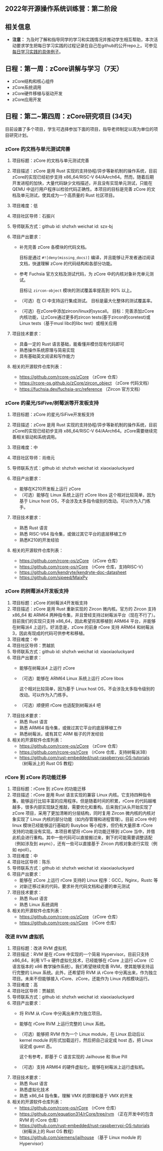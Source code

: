 ## 2022年开源操作系统训练营：第二阶段

## 相关信息
- **注意：** 为及时了解和指导同学的学习和实践情况并推动学生相互帮助，本次活动要求学生把每日学习实践的过程记录在自己在github的公开repo上。可参见[每日学习实践的具体例子](https://github.com/GCYYfun/DailySchedule)。



## 日程：第一周：zCore讲解与学习（7天）
- zCore结构和核心组件
- zCore系统调用
- zCore硬件移植与驱动开发
- zCore应用开发

## 日程：第二~第四周：zCore研究项目 (34天)
目前设置了多个项目，学生可选择参加下面的项目，指导老师制定以周为单位的项目研究计划。

### zCore 的文档与单元测试完善

1. 项目标题：zCore 的文档与单元测试完善
2. 项目描述：zCore 是用 Rust 实现的支持协程/异步等新机制的操作系统，目前zCore的实现已经初步支持 x86_64/RISC-V 64/AArch64。然而，随着后期开发进程的加快，大量代码缺少文档描述，并且没有实现单元测试，只能在 QEMU 中运行用户程序以检验代码正确性。本项目的目标是完善 zCore 的文档及单元测试，使其成为一个高质量的 Rust 社区项目。
3. 项目难度：低
4. 项目社区导师：石振兴
5. 导师联系方式：github id: shzhxh    weichat id: szx-bj
6. 项目产出要求：
   - 补充完善 zCore 各模块的代码文档。

     目标是通过 `#![deny(missing_docs)]` 编译，并且能够让开发者通过阅读文档，快速理解 zCore 的代码结构和各部分功能。
   - 参考 Fuchsia 官方文档及测试代码，为 zCore 中的内核对象补充单元测试。

     目标让 `zircon-object` 模块的测试覆盖率提高到 90% 以上。
   - （可选）在 CI 中支持运行集成测试。
     目标是最大化整体的测试覆盖率。
   - （可选）在zCore中添加zircon/linux的syscall。
     目标：完善添加zCore内核功能，让zCore通过更多的zircon tests(基于zircon的coretest)或Linux tests（基于musl libc的libc test）或相关应用

7. 项目技术要求：
   - 具备一定的 Rust 语言基础，能看懂并模仿现有代码即可
   - 熟悉操作系统原理与简易实现
   - 具有基础英文阅读和写作能力
8. 相关的开源软件仓库列表：
   - https://github.com/rcore-os/zCore （zCore 仓库）
   - https://rcore-os.github.io/zCore/zircon_object （zCore 代码文档）
   - https://fuchsia.dev/fuchsia-src/reference （Zircon 官方文档）


### zCore 的星光/SiFive/树莓派等开发板支持

1. 项目标题：zCore 的星光/SiFive开发板支持
2. 项目描述：zCore 是用 Rust 实现的支持协程/异步等新机制的操作系统，目前zCore的实现已经初步支持 x86_64/RISC-V 64/AArch64。zCore需要继续完善相关驱动和系统调用。
3. 项目难度：中
4. 项目社区导师：肖络元
5. 导师联系方式：github id: shzhxh    weichat id: xiaoxiaoluckyard
6. 项目产出要求：
   - 能够在K210开发板上运行 zCore
   - （可选）能够在 Linux 系统上运行 zCore libos
     这个相对比较简单，因为基于 Linux host OS，不会涉及太多指令级别的改动。可以作为入门练手。

7. 项目技术要求：
   - 熟悉 Rust 语言
   - 熟悉 RISC-V64 指令集，或做过其它平台的底层移植工作
   - 熟悉K210的开发经验
8. 相关的开源软件仓库列表：
   - https://github.com/rcore-os/zCore （zCore 仓库）
   - https://github.com/rcore-os/rCore （rCore 仓库，支持RISC-V）
   - https://github.com/kendryte/kendryte-doc-datasheet
   - https://github.com/sipeed/MaixPy


### zCore 的树莓派4开发板支持

1. 项目标题：zCore 的树莓派4开发板支持
2. 项目描述：zCore 是用 Rust 重新实现的 Zircon 微内核。官方的 Zircon 支持 x86_64 和 ARM64 两种指令集，并且曾经支持过树莓派平台（现在不行了）。目前我们的实现只支持 x86_64，因此希望将其移植到 ARM64 平台，并能够在树莓派4 上运行。好消息是，zCore 的前身 rCore 支持 ARM64 和树莓派3，因此有现成的代码可供参考和移植。
3. 项目难度：中
4. 项目社区导师：贾越凯
5. 导师联系方式：github id: shzhxh    weichat id: xiaoxiaoluckyard
6. 项目产出要求：
   - 能够在树莓派4 上运行 zCore
   - （可选）能够在 ARM64 Linux 系统上运行 zCore libos

     这个相对比较简单，因为基于 Linux host OS，不会涉及太多指令级别的改动。可以作为入门练手。
   - （可选）顺便把 rCore 也适配到树莓派4 吧
7. 项目技术要求：
   - 熟悉 Rust 语言
   - 熟悉 ARM64 指令集，或做过其它平台的底层移植工作
   - 熟悉树莓派，或有其它 ARM 板子的开发经验
8. 相关的开源软件仓库列表：
   - https://github.com/rcore-os/zCore （zCore 仓库）
   - https://github.com/rcore-os/rCore （rCore 仓库，支持树莓派3B）
   - https://github.com/rust-embedded/rust-raspberrypi-OS-tutorials （树莓派上的 Rust OS 教程）

### rCore 到 zCore 的功能迁移

1. 项目标题：rCore 到 zCore 的功能迁移
2. 项目描述：rCore 是用 Rust 语言实现的兼容 Linux 内核。它支持四种指令集，能够运行比较丰富的应用程序。但是随着时间的积累，rCore 的代码越堆越多，很多内部实现缺乏推敲，需要优化和重构。后来我们从头开始实现了 zCore 项目，采用了更加清晰的分层结构，同时复用 Zircon 微内核的内核对象实现了 Linux 内核的部分功能（如内存管理和进程管理）。目前 zCore 中的 linux 模块已经能够运行基础的 Busybox 等小程序，但仍有大量原本 rCore 支持的功能没有实现。本项目希望将 rCore 的功能迁移到 zCore 当中，并借此机会进行重构。其中一些代码可以直接搬过来，剩下的可能需要调整适配（例如涉及到 async），还有一些可以直接基于 Zircon 内核对象进行实现（例如 epoll）。
3. 项目难度：中
4. 项目社区导师：陈乐
5. 导师联系方式：github id: shzhxh    weichat id: xiaoxiaoluckyard
6. 项目产出要求：
   - 能够在 zCore 上运行 rCore 支持的 Linux 程序：GCC，Nginx，Rustc 等
   - 对新迁移过来的代码，要求补充代码文档和必要的单元测试
7. 项目技术要求：
   - 熟悉 Rust 语言
   - 熟悉 Linux 系统调用
8. 相关的开源软件仓库列表：
   - https://github.com/rcore-os/zCore （zCore 仓库）
   - https://github.com/rcore-os/rCore （rCore 仓库）
   
### 改进 RVM 虚拟机

1. 项目标题：改进 RVM 虚拟机
2. 项目描述：RVM 是在 rCore 中实现的一个简易 Hypervisor。目前只支持 x86_64，利用 VT-x 硬件虚拟化技术，已经能够在 rCore 上运行 uCore（C 语言版本的 x86 教学操作系统）。我们希望继续完善 RVM，使其能够支持运行完整的 Linux 系统。此外，还希望将 RVM 从 rCore 中分离出来，作为独立项目。未来不但能够接入 rCore、zCore，还能作为 Linux 内核模块运行。
3. 项目难度：高
4. 项目社区导师：贾越凯
5. 导师联系方式：github id: shzhxh    weichat id: xiaoxiaoluckyard
6. 项目产出要求：
   - 将 RVM 从 rCore 中分离出来作为独立项目。
   - 能够在 rCore RVM 上运行完整的 Linux 系统。
   - （可选）能够把 RVM 作为一个 Linux module，在 Linux 启动后以 kernel module 的形式加载运行，然后把自己设定成 host 态，把 Linux 设定成 guest 态。

     这个有参考，即基于 C 语言实现的 Jailhouse 和 Blue Pill
   - （可选）支持 ARM64 的硬件虚拟化，能够在树莓派上运行虚拟机。
7. 项目技术要求：
   - 熟悉 Rust 语言
   - 熟悉虚拟化技术
   - 熟悉 x86_64 指令集，理解 VMX 的原理和基于 VMX 的开发
8. 相关的开源软件仓库列表：
   - https://github.com/rcore-os/rCore （rCore 仓库）
   - https://github.com/equation314/rCore/tree/rvm （正在开发中的包含 RVM 的 rCore 仓库）
   - https://github.com/rust-embedded/rust-raspberrypi-OS-tutorials （树莓派上的 Rust OS 教程）
   - https://github.com/siemens/jailhouse （基于 Linux module 的 Hypervisor）
